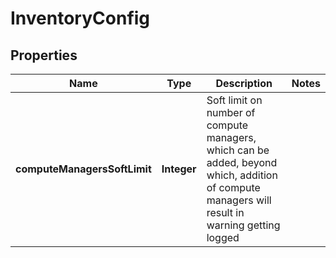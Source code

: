 # InventoryConfig

## Properties
Name | Type | Description | Notes
------------ | ------------- | ------------- | -------------
**computeManagersSoftLimit** | **Integer** | Soft limit on number of compute managers, which can be added, beyond which, addition of compute managers will result in warning getting logged  | 
